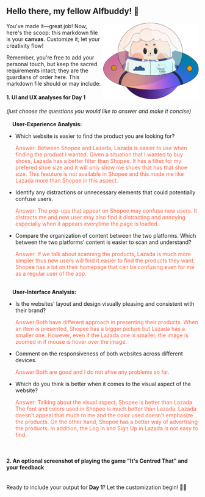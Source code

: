 ## Hello there, my fellow Alfbuddy! 💖

<img align="right" width="250px" src="../../assets/alf/alf-ufo.png">

You've made it—great job! Now, here's the scoop: this markdown file is your **canvas**. Customize it; let your creativity flow!

Remember, you're free to add your personal touch, but keep the sacred requirements intact; they are the guardians of order here. This markdown file should or may include:

#### 1. UI and UX analyses for Day 1

_(just choose the questions you would like to answer and make it concise)_
<br/><br/>
&nbsp;&nbsp;&nbsp;&nbsp;**User-Experience Analysis:**<br/>

-   Which website is easier to find the product you are looking for?<br/>
    <p style="color:Tomato;">Answer: Between Shopee and Lazada, Lazada is easier to use when finding the product I wanted. Given a situation that I wanted to buy shoes, Lazada has a better filter than Shopee. It has a filter for my prefered shoe size and it will only show me shoes that has that shoe size. This feauture is not available in Shopee and this made me like Lazada more than Shopee in this aspect.</p>

-   Identify any distractions or unnecessary elements that could potentially confuse users.<br/>
    <p style="color:Tomato;">Answer: The pop-ups that appear on Shopee may confuse new users. It distracts me and new user may also find it distracting and annoying especially when it appears everytime the page is loaded.</p>

-   Compare the organization of content between the two platforms. Which between the two platforms’ content is easier to scan and understand?<br/>
    <p style="color:Tomato;">Answer: If we talk about scanning the products, Lazada is much more simpler thus new users will find it easier to find the products they want. Shopee has a lot on their homepage that can be confusing even for me as a regular user of the app.</p>

<br/> &nbsp;&nbsp;&nbsp;&nbsp;**User-Interface Analysis:**

-   Is the websites’ layout and design visually pleasing and consistent with their brand?<br/>
    <p style="color:Tomato;">Answer:Both have different approach in presenting their products. When an item is presented, Shopee has a bigger picture but Lazada has a smaller one. However, even if the Lazada one is smaller, the image is zoomed in if mouse is hover over the image.</p>
    
-   Comment on the responsiveness of both websites across different devices.<br/>
    <p style="color:Tomato;">Answer:Both are good and I do not ahve any problems so far.</p>
    
-   Which do you think is better when it comes to the visual aspect of the website?<br/>
    <p style="color:Tomato;">Answer: Talking about the visual aspect, Shopee is better than Lazada. The font and colors used in Shopee is much better than Lazada. Lazada doesn't appeal that much to me and the color used doesn't emphasize the products. On the other hand, Shopee has a better way of advertising the products. In addition, the Log In and Sign Up in Lazada is not easy to find.</p>
    
    <br>

#### 2. An **optional** screenshot of playing the game **"It's Centred That"** and your feedback

<br>Ready to include your output for **Day 1**? Let the customization begin! 🚀✨</br>

<!-- You may now delete and modify the content of this file -->
